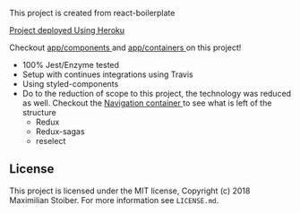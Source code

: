 This project is created from react-boilerplate

<a href="https://ehren-davis-profile-app.herokuapp.com/">
  Project deployed Using Heroku 
</a>

Checkout
<a href="https://github.com/EhrenDavis12/Profile-React/tree/master/app/components">
app/components
</a>
and
<a href="https://github.com/EhrenDavis12/Profile-React/tree/master/app/containers">
app/containers
</a>
on this project!

<ul>
  <li>100% Jest/Enzyme tested</li>
  <li>Setup with continues integrations using Travis</li>
  <li>Using styled-components</li>
  <li>Do to the reduction of scope to this project, the technology was reduced as well. Checkout the 
    <a href="https://github.com/EhrenDavis12/Profile-React/tree/master/app/containers/Navigation/container">
      Navigation container 
    </a>
    to see what is left of the structure
    <ul>
      <li>Redux</li>
      <li>Redux-sagas</li>
      <li>reselect</li>
    </ul>
  </li>
</ul>

## License

This project is licensed under the MIT license, Copyright (c) 2018 Maximilian
Stoiber. For more information see `LICENSE.md`.
